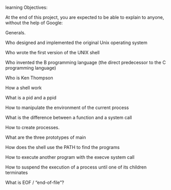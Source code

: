 learning Objectives:

At the end of this project, you are expected to be able to explain to anyone, without the help of Google:


Generals.

Who designed and implemented the original Unix operating system

Who wrote the first version of the UNIX shell

Who invented the B programming language (the direct predecessor to the C programming language)

Who is Ken Thompson

How  a shell work

What is a pid and a ppid

How to manipulate the environment of the current process

What is the difference between a function and a system call

How to create processes.

What are the three prototypes of main

How does the shell use the PATH to find the programs

How to execute another program with the execve system call

How to suspend the execution of a process until one of its children terminates

What is EOF / “end-of-file”?
